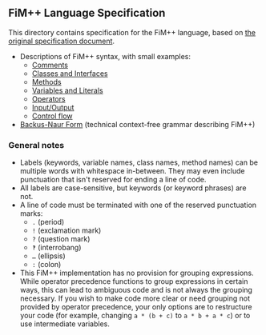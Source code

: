 ## FiM++ Language Specification
This directory contains specification for the FiM++ language, based on [the
original specification document](https://docs.google.com/document/d/1gU-ZROmZu0Xitw_pfC1ktCDvJH5rM85TxxQf5pg_xmg/edit?pli=1#).

* Descriptions of FiM++ syntax, with small examples:
  * [Comments](comments.md#fim-comments)
  * [Classes and Interfaces](classes-interfaces.md#fim-classes)
  * [Methods](methods.md#fim-methods)
  * [Variables and Literals](variables-literals.md#fim-variables)
  * [Operators](operators.md#fim-operators)
  * [Input/Output](input-output.md#fim-input-and-output)
  * [Control flow](control-flow.md#fim-control-flow)
* [Backus-Naur Form](bnf.md) (technical context-free grammar describing FiM++)

### General notes
* Labels (keywords, variable names, class names, method names) can be multiple
  words with whitespace in-between. They may even include punctuation that isn't
  reserved for ending a line of code.
* All labels are case-sensitive, but keywords (or keyword phrases) are not.
* A line of code must be terminated with one of the reserved punctuation marks:
  * `.` (period)
  * `!` (exclamation mark)
  * `?` (question mark)
  * `‽` (interrobang)
  * `…` (ellipsis)
  * `:` (colon)
* This FiM++ implementation has no provision for grouping expressions. While
operator precedence functions to group expressions in certain ways, this can
lead to ambiguous code and is not always the grouping necessary. If you wish to
make code more clear or need grouping not provided by operator precedence, your
only options are to restructure your code (for example, changing `a * (b + c)`
to `a * b + a * c`) or to use intermediate variables.

